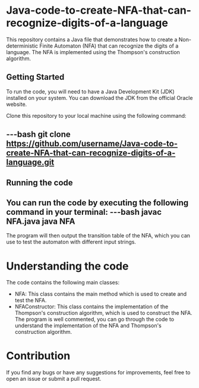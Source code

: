# Java-code-to-create-NFA-that-can-recognize-digits-of-a-language

This repository contains a Java file that demonstrates how to create a Non-deterministic Finite Automaton (NFA) that can recognize the digits of a language. The NFA is implemented using the Thompson's construction algorithm.

## Getting Started
To run the code, you will need to have a Java Development Kit (JDK) installed on your system. You can download the JDK from the official Oracle website.

Clone this repository to your local machine using the following command:

---bash
  git clone https://github.com/username/Java-code-to-create-NFA-that-can-recognize-digits-of-a-language.git
---

## Running the code
You can run the code by executing the following command in your terminal:
---bash
  javac NFA.java
  java NFA
---
The program will then output the transition table of the NFA, which you can use to test the automaton with different input strings.

# Understanding the code
The code contains the following main classes:
- NFA: This class contains the main method which is used to create and test the NFA.
- NFAConstructor: This class contains the implementation of the Thompson's construction algorithm, which is used to construct the NFA.
The program is well commented, you can go through the code to understand the implementation of the NFA and Thompson's construction algorithm.

# Contribution
If you find any bugs or have any suggestions for improvements, feel free to open an issue or submit a pull request.
